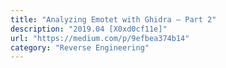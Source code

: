 ```yaml
---
title: "Analyzing Emotet with Ghidra — Part 2"
description: "2019.04 [X0xd0cf11e]"
url: "https://medium.com/p/9efbea374b14"
category: "Reverse Engineering"
---
```

